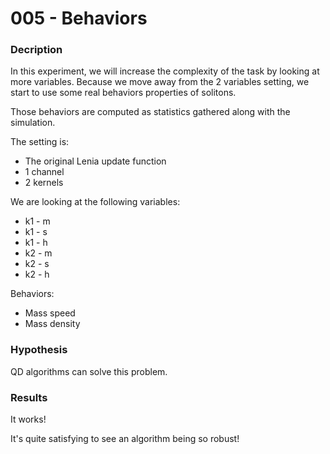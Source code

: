# 005 - Behaviors

### Decription
In this experiment, we will increase the complexity of the task by looking at more variables.
Because we move away from the 2 variables setting, we start to use some real behaviors properties of solitons.

Those behaviors are computed as statistics gathered along with the simulation.

The setting is:
- The original Lenia update function
- 1 channel
- 2 kernels

We are looking at the following variables:
- k1 - m
- k1 - s
- k1 - h
- k2 - m
- k2 - s
- k2 - h

Behaviors:
- Mass speed
- Mass density

### Hypothesis
QD algorithms can solve this problem.

### Results
It works!

It's quite satisfying to see an algorithm being so robust!